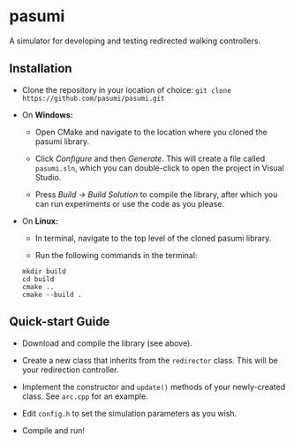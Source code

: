 # pasumi

A simulator for developing and testing redirected walking controllers.

## Installation

* Clone the repository in your location of choice: ```git clone https://github.com/pasumi/pasumi.git```

- On **Windows:** 

    - Open CMake and navigate to the location where you cloned the pasumi library.

    - Click _Configure_ and then _Generate_. This will create a file called ```pasumi.sln```, which you can double-click to open the project in Visual Studio.

    - Press _Build -> Build Solution_ to compile the library, after which you can run experiments or use the code as you please.

* On **Linux:** 

    - In terminal, navigate to the top level of the cloned pasumi library.

    - Run the following commands in the terminal:
    ```
    mkdir build
    cd build
    cmake ..
    cmake --build .
    ```
    
## Quick-start Guide

- Download and compile the library (see above).

- Create a new class that inherits from the `redirector` class. This will be your redirection controller.

- Implement the constructor and `update()` methods of your newly-created class. See `arc.cpp` for an example.

- Edit `config.h` to set the simulation parameters as you wish.

- Compile and run!